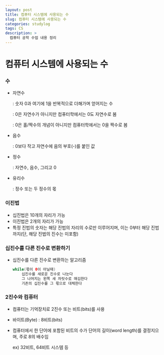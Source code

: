 ```yaml
---
layout: post
title: 컴퓨터 시스템에 사용되는 수
slug: 컴퓨터 시스템에 사용되는 수
categories: studylog
tags: CS
description: >
  컴퓨터 공학 수업 내용 정리
---
```


# 컴퓨터 시스템에 사용되는 수

### 수

- 자연수
    
    : 숫자 0과 여기에 1을 반복적으로 더해가며 얻어지는 수
    
    : 0은 자연수가 아니지만 컴퓨터학에서는 0도 자연수로 봄
    
    : 0은 홀/짝수의 개념이 아니지만 컴퓨터학에서는 0을 짝수로 봄 
    
- 음수
    
    : 0보다 작고 자연수에 음의 부호(-)를 붙인 값
    
- 정수
    
    : 자연수, 음수, 그리고 0
    
- 유리수
    
    : 정수 또는 두 정수의 몫
    

### 이진법

- 십진법은 10개의 자리가 가능
- 이진법은 2개의 자리가 가능
- 특정 진법의 숫자는 해당 진법의 자리의 수로만 이루어지며, 이는 0부터 해당 진법까지(단, 해당 진법의 진수는 미포함)

### 십진수를 다른 진수로 변환하기

- 십진수를 다른 진수로 변환하는 알고리즘
    
    ```java
    while(몫이 0이 아닐때)
    	십진수를 새로운 진수로 나눈다
    	그 나머지는 왼쪽 새 자릿수로 매김한다
    	기존의 십진수를 그 몫으로 대체한다
    ```
    

### 2진수와 컴퓨터

- 컴퓨터는 기억장치로 2진수 또는 비트(bits)를 사용
- 바이트(Byte) : 8비트(bits)
- 컴퓨터에서 한 단어에 포함된 비트의 수가 단어의 길이(word length)를 결정지으며, 주로 8의 배수임
    
    ex) 32비트, 64비트 시스템 등